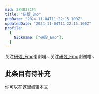 ```yaml
---
mid: 384037194
title: "研殁_Emo"
pubDate: "2024-11-04T11:22:15.100Z"
updatedDate: "2024-11-04T11:22:15.100Z"
profile:
  {
    Nickname: ["研殁_Emo"],
  }
---
```


关注[研殁_Emo](https://space.bilibili.com/384037194)谢谢喵~ 关注[研殁_Emo](https://space.bilibili.com/384037194)谢谢喵~

## 此条目有待补充
你可以在[这里](https://github.com/Yuhanawa/VTuber.ICU/edit/master/src/content/v/研殁_Emo/index.md)编辑本文

